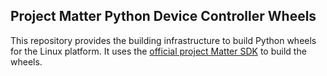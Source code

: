 ## Project Matter Python Device Controller Wheels

This repository provides the building infrastructure to build Python wheels for
the Linux platform.  It uses the [official project Matter SDK](https://github.com/project-chip/connectedhomeip/)
to build the wheels.